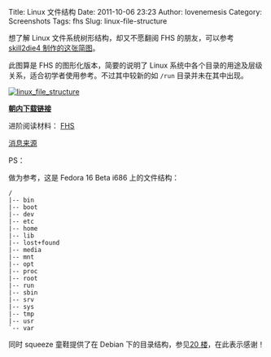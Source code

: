 Title: Linux 文件结构
Date: 2011-10-06 23:23
Author: lovenemesis
Category: Screenshots
Tags: fhs
Slug: linux-file-structure

想了解 Linux 文件系统树形结构，却又不愿翻阅 FHS 的朋友，可以参考
[skill2die4
制作的这张简图](http://www.secguru.com/files/linux_file_structure.jpg)。

此图算是 FHS 的图形化版本，简要的说明了 Linux
系统中各个目录的用途及层级关系，适合初学者使用参考。不过其中较新的如
`/run` 目录并未在其中出现。

[![](http://linuxtoy.org/img/2011/10/linux_file_structure.jpg "linux_file_structure")](http://linuxtoy.org/img/2011/10/linux_file_structure.jpg)

[**朝内下载链接**](http://dl.dbank.com/c0z6lv5ppm)

进阶阅读材料： [FHS](http://www.pathname.com/fhs/)

[消息来源](https://plus.google.com/u/0/112490285360955160152)

PS：

做为参考，这是 Fedora 16 Beta i686 上的文件结构：

    /
    |-- bin
    |-- boot
    |-- dev
    |-- etc
    |-- home
    |-- lib
    |-- lost+found
    |-- media
    |-- mnt
    |-- opt
    |-- proc
    |-- root
    |-- run
    |-- sbin
    |-- srv
    |-- sys
    |-- tmp
    |-- usr
    `-- var

同时 squeeze 童鞋提供了在 Debian 下的目录结构，参见[20
楼](http://linuxtoy.org/archives/linux-file-structure.html#comment-250537)，在此表示感谢！
